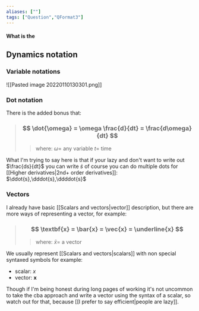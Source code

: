 ```yaml
---
aliases: [""]
tags: ["Question","QFormat3"]
---
```


#### What is the
## Dynamics notation
### Variable notations
![[Pasted image 20220110130301.png]]

### Dot notation

There is the added bonus that:
> ### $$ \dot{\omega} = \omega \frac{d}{dt} = \frac{d\omega}{dt} $$ 
>> where:
>> $\omega=$ any variable 
>> $t=$ time

What I'm trying to say here is that if your lazy and don't want to write out $\frac{ds}{dt}$ you can write $\dot{s}$ of course you can do multiple dots for [[Higher derivatives|2nd+ order derivatives]]: $\ddot{s},\dddot{s},\ddddot{s}$

### Vectors
I already have basic [[Scalars and vectors|vector]] description, but there are more ways of representing a vector, for example:

> ### $$ \textbf{x} = \bar{x} = \vec{x} = \underline{x} $$ 
>> where:
>> $\bar{x}=$ a vector

We usually represent [[Scalars and vectors|scalars]] with non special syntaxed symbols for example:
- scalar: $x$ 
- vector: $\textbf{x}$

Though if I'm being honest during long pages of working it's not uncommon to take the cba approach and write a vector using the syntax of a scalar, so watch out for that, because [[I prefer to say efficient|people are lazy]].